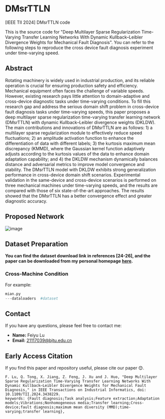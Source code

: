 # DMsrTTLN
[IEEE TII 2024] DMsrTTLN code

This is the source code for "Deep Multilayer Sparse Regularization Time-Varying Transfer Learning Networks With Dynamic Kullback–Leibler Divergence Weights for Mechanical Fault Diagnosis". You can refer to the following steps to reproduce the cross device fault diagnosis experiment under time-varying speed.

## Abstract
Rotating machinery is widely used in industrial production, and its reliable operation is crucial for ensuring production safety and efficiency. Mechanical equipment often faces the challenge of variable speeds. However, existing research pays little attention to domain-adaptive and cross-device diagnostic tasks under time-varying conditions. To fill this research gap and address the serious domain shift problem in cross-device fault diagnosis tasks under time-varying speeds, this paper proposes a deep multilayer sparse regularization time-varying transfer learning network (DMsrTTLN) with dynamic Kullback–Leibler divergence weights (DKLDW). The main contributions and innovations of DMsrTTLN are as follows: 1) a multilayer sparse regularization module to effectively reduce speed fluctuations; 2) an amplitude activation function to enhance the differentiation of data with different labels; 3) the kurtosis maximum mean discrepancy (KMMD), where the Gaussian kernel function adaptively adjusts according to the kurtosis values of the data to enhance domain adaptation capability; and 4) the DKLDW mechanism dynamically balances distance and adversarial metrics to improve model convergence and stability. The DMsrTTLN model with DKLDW exhibits strong generalization performance in cross-device domain shift scenarios. Experimental validation in the same-device and cross-device scenarios is performed on three mechanical machines under time-varying speeds, and the results are compared with those of six state-of-the-art approaches. The results showed that the DMsrTTLN has a better convergence effect and greater diagnostic accuracy.

## Proposed Network

![image](https://github.com/user-attachments/assets/ea5ef1d2-45ed-4252-b6e9-a7b3b453d7bc)



## Dataset Preparation

**You can find the dataset download link in references [24-26], and the paper can be downloaded from my personal homepage [here](https://john-520.github.io/).**


### Cross-Machine Condition

For example:

```python
mian.py
---dataloaders  #dataset

```

## Contact

If you have any questions, please feel free to contact me:

- **Name:** Feiyu Lu
- **Email:** 21117039@bjtu.edu.cn

## Early Access Citation

If you find this paper and repository useful, please cite our paper 😊.

```
F. Lu, Q. Tong, X. Jiang, Z. Feng, J. Xu and J. Huo, "Deep Multilayer Sparse Regularization Time-Varying Transfer Learning Networks With Dynamic Kullback–Leibler Divergence Weights for Mechanical Fault Diagnosis," in IEEE Transactions on Industrial Informatics, doi: 10.1109/TII.2024.3438229.
keywords: {Fault diagnosis;Task analysis;Feature extraction;Adaptation models;Vibrations;Nonhomogeneous media;Transfer learning;Cross-device;fault diagnosis;maximum mean diversity (MMD);time-varying;transfer learning},


```

